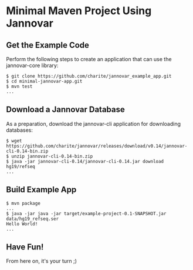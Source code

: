 # Minimal Maven Project Using Jannovar

## Get the Example Code

Perform the following steps to create an application that can use the jannovar-core library:

    $ git clone https://github.com/charite/jannovar_example_app.git
    $ cd minimal-jannovar-app.git
    $ mvn test
    ...

## Download a Jannovar Database

As a preparation, download the jannovar-cli application for downloading databases:

    $ wget https://github.com/charite/jannovar/releases/download/v0.14/jannovar-cli-0.14-bin.zip
    $ unzip jannovar-cli-0.14-bin.zip
    $ java -jar jannovar-cli-0.14/jannovar-cli-0.14.jar download hg19/refseq
    ...

## Build Example App

    $ mvn package
    ...
    $ java -jar java -jar target/example-project-0.1-SNAPSHOT.jar data/hg19_refseq.ser 
	Hello World!
	...

## Have Fun!

From here on, it's your turn ;)